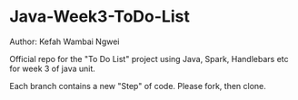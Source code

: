 # Java-Week3-ToDo-List

Author: Kefah Wambai Ngwei
 
Official repo for the "To Do List" project using Java, Spark, Handlebars etc for week 3 of java unit.

Each branch contains a new "Step" of code. Please fork, then clone.